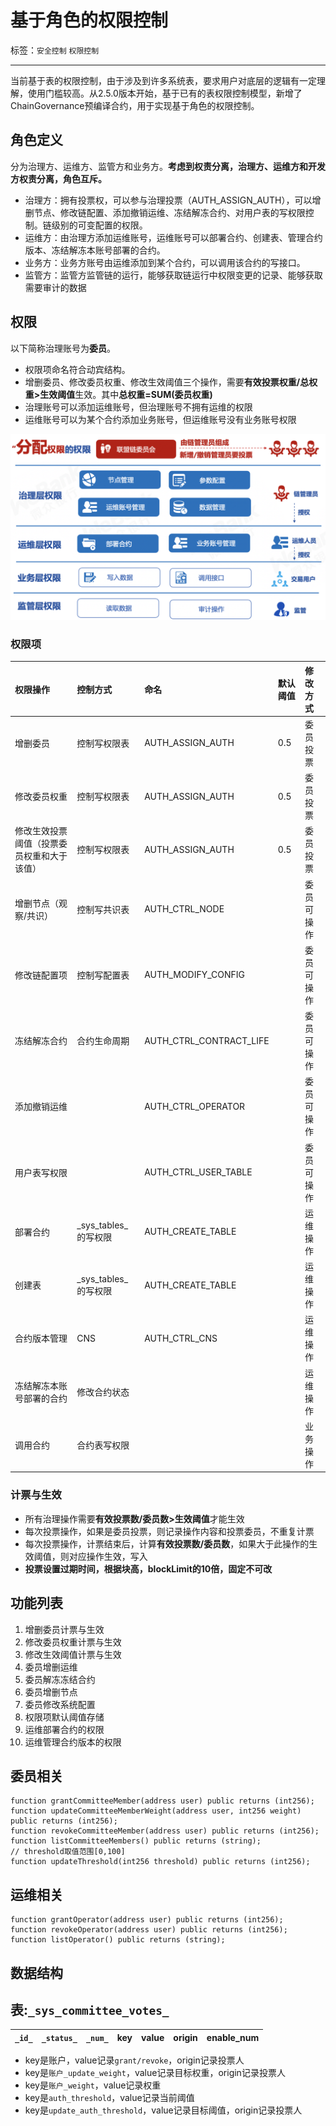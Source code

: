 # 基于角色的权限控制

标签：``安全控制`` ``权限控制`` 

----

当前基于表的权限控制，由于涉及到许多系统表，要求用户对底层的逻辑有一定理解，使用门槛较高。从2.5.0版本开始，基于已有的表权限控制模型，新增了ChainGovernance预编译合约，用于实现基于角色的权限控制。

## 角色定义

分为治理方、运维方、监管方和业务方。**考虑到权责分离，治理方、运维方和开发方权责分离，角色互斥。**

- 治理方：拥有投票权，可以参与治理投票（AUTH_ASSIGN_AUTH），可以增删节点、修改链配置、添加撤销运维、冻结解冻合约、对用户表的写权限控制。链级别的可变配置的权限。
- 运维方：由治理方添加运维账号，运维账号可以部署合约、创建表、管理合约版本、冻结解冻本账号部署的合约。
- 业务方：业务方账号由运维添加到某个合约，可以调用该合约的写接口。
- 监管方：监管方监管链的运行，能够获取链运行中权限变更的记录、能够获取需要审计的数据

## 权限

以下简称治理账号为**委员**。

- 权限项命名符合动宾结构。
- 增删委员、修改委员权重、修改生效阈值三个操作，需要**有效投票权重/总权重>生效阈值**生效。其中**总权重=SUM(委员权重)**
- 治理账号可以添加运维账号，但治理账号不拥有运维的权限
- 运维账号可以为某个合约添加业务账号，但运维账号没有业务账号权限

![](../../../images/ChainGovernance/roles.png)

### 权限项

|权限操作|控制方式|命名|默认阈值|修改方式|
|:--|:--|:--|:--|:--|
|增删委员 |控制写权限表|AUTH_ASSIGN_AUTH|0.5|委员投票|
|修改委员权重|控制写权限表|AUTH_ASSIGN_AUTH|0.5|委员投票|
|修改生效投票阈值（投票委员权重和大于该值）|控制写权限表|AUTH_ASSIGN_AUTH|0.5|委员投票|
|增删节点（观察/共识）|控制写共识表|AUTH_CTRL_NODE||委员可操作|
|修改链配置项|控制写配置表|AUTH_MODIFY_CONFIG||委员可操作|
|冻结解冻合约|合约生命周期|AUTH_CTRL_CONTRACT_LIFE||委员可操作|
|添加撤销运维||AUTH_CTRL_OPERATOR||委员可操作|
|用户表写权限||AUTH_CTRL_USER_TABLE||委员可操作|
|部署合约|_sys_tables_的写权限|AUTH_CREATE_TABLE||运维操作|
|创建表|_sys_tables_的写权限|AUTH_CREATE_TABLE||运维操作|
|合约版本管理|CNS|AUTH_CTRL_CNS||运维操作|
|冻结解冻本账号部署的合约|修改合约状态|||运维操作|
|调用合约|合约表写权限|||业务操作|

### 计票与生效

- 所有治理操作需要**有效投票数/委员数>生效阈值**才能生效
- 每次投票操作，如果是委员投票，则记录操作内容和投票委员，不重复计票
- 每次投票操作，计票结束后，计算**有效投票数/委员数**，如果大于此操作的生效阈值，则对应操作生效，写入
- **投票设置过期时间，根据块高，blockLimit的10倍，固定不可改**

## 功能列表

1. 增删委员计票与生效
2. 修改委员权重计票与生效
3. 修改生效阈值计票与生效
4. 委员增删运维
5. 委员解冻冻结合约
6. 委员增删节点
7. 委员修改系统配置
8. 权限项默认阈值存储
9. 运维部署合约的权限
10. 运维管理合约版本的权限

## 委员相关
```solidity
function grantCommitteeMember(address user) public returns (int256);
function updateCommitteeMemberWeight(address user, int256 weight) public returns (int256);
function revokeCommitteeMember(address user) public returns (int256);
function listCommitteeMembers() public returns (string);
// threshold取值范围[0,100]
function updateThreshold(int256 threshold) public returns (int256);
```

## 运维相关
```solidity
function grantOperator(address user) public returns (int256);
function revokeOperator(address user) public returns (int256);
function listOperator() public returns (string);
```

## 数据结构

## 表:`_sys_committee_votes_`

|`_id_`|`_status_`|`_num_`|key|value|origin|enable_num|
|:--|:--|:--|:--|:--|:--|:--|

- key是账户，value记录`grant/revoke`，origin记录投票人
- key是`账户_update_weight`，value记录目标权重，origin记录投票人
- key是`账户_weight`，value记录权重
- key是`auth_threshold`，value记录当前阈值
- key是`update_auth_threshold`，value记录目标阈值，origin记录投票人

